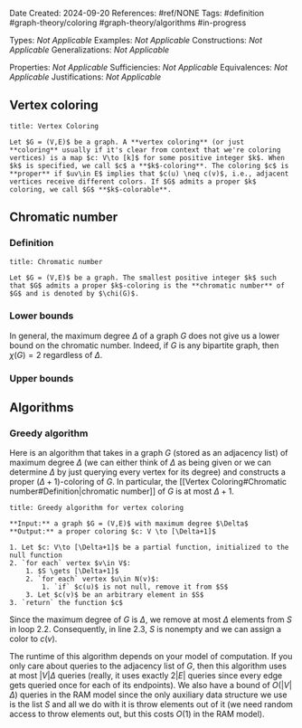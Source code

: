Date Created: 2024-09-20
References: #ref/NONE
Tags: #definition #graph-theory/coloring #graph-theory/algorithms  #in-progress 

Types: <i>Not Applicable</i>
Examples: <i>Not Applicable</i>
Constructions: <i>Not Applicable</i>
Generalizations: <i>Not Applicable</i>

Properties: <i>Not Applicable</i>
Sufficiencies: <i>Not Applicable</i>
Equivalences: <i>Not Applicable</i>
Justifications: <i>Not Applicable</i>

## Vertex coloring

```ad-definition
title: Vertex Coloring

Let $G = (V,E)$ be a graph. A **vertex coloring** (or just **coloring** usually if it's clear from context that we're coloring vertices) is a map $c: V\to [k]$ for some positive integer $k$. When $k$ is specified, we call $c$ a **$k$-coloring**. The coloring $c$ is **proper** if $uv\in E$ implies that $c(u) \neq c(v)$, i.e., adjacent vertices receive different colors. If $G$ admits a proper $k$ coloring, we call $G$ **$k$-colorable**.

```

## Chromatic number

### Definition

```ad-definition
title: Chromatic number

Let $G = (V,E)$ be a graph. The smallest positive integer $k$ such that $G$ admits a proper $k$-coloring is the **chromatic number** of $G$ and is denoted by $\chi(G)$.
```

### Lower bounds

In general, the maximum degree $\Delta$ of a graph $G$ does not give us a lower bound on the chromatic number. Indeed, if $G$ is any bipartite graph, then $\chi(G) = 2$ regardless of $\Delta$.

### Upper bounds


## Algorithms

### Greedy algorithm

Here is an algorithm that takes in a graph $G$ (stored as an adjacency list) of maximum degree $\Delta$ (we can either think of $\Delta$ as being given or we can determine $\Delta$ by just querying every vertex for its degree) and constructs a proper $(\Delta+1)$-coloring of $G$. In particular, the [[Vertex Coloring#Chromatic number#Definition|chromatic number]] of $G$ is at most $\Delta+1$.

```ad-algorithm
title: Greedy algorithm for vertex coloring

**Input:** a graph $G = (V,E)$ with maximum degree $\Delta$
**Output:** a proper coloring $c: V \to [\Delta+1]$

1. Let $c: V\to [\Delta+1]$ be a partial function, initialized to the null function
2. `for each` vertex $v\in V$:
	1. $S \gets [\Delta+1]$
	2. `for each` vertex $u\in N(v)$:
		1. `if` $c(u)$ is not null, remove it from $S$
	3. Let $c(v)$ be an arbitrary element in $S$
3. `return` the function $c$
```

Since the maximum degree of $G$ is $\Delta$, we remove at most $\Delta$ elements from $S$ in loop 2.2. Consequently, in line 2.3, $S$ is nonempty and we can assign a color to $c(v)$. 

The runtime of this algorithm depends on your model of computation. If you only care about queries to the adjacency list of $G$, then this algorithm uses at most $|V|\Delta$ queries (really, it uses exactly $2|E|$ queries since every edge gets queried once for each of its endpoints). We also have a bound of $O(|V|\Delta)$ queries in the RAM model since the only auxiliary data structure we use is the list $S$ and all we do with it is throw elements out of it (we need random access to throw elements out, but this costs $O(1)$ in the RAM model).